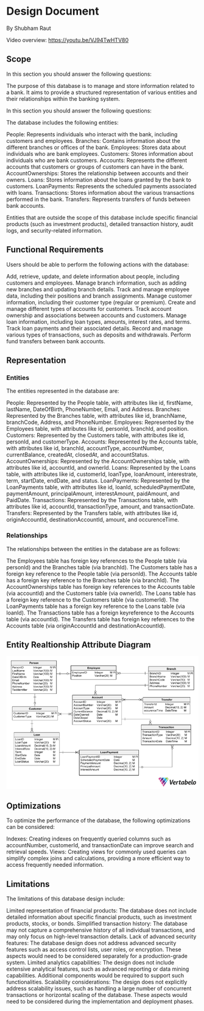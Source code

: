 # Design Document

By Shubham Raut

Video overview: https://youtu.be/VJ94TwHTV80


## Scope

In this section you should answer the following questions:

The purpose of this database is to manage and store information related to a bank. It aims to provide a structured representation of various entities and their relationships within the banking system.

In this section you should answer the following questions:

The database includes the following entities:

People: Represents individuals who interact with the bank, including customers and employees.
Branches: Contains information about the different branches or offices of the bank.
Employees: Stores data about individuals who are bank employees.
Customers: Stores information about individuals who are bank customers.
Accounts: Represents the different accounts that customers or groups of customers can have in the bank.
AccountOwnerships: Stores the relationship between accounts and their owners.
Loans: Stores information about the loans granted by the bank to customers.
LoanPayments: Represents the scheduled payments associated with loans.
Transactions: Stores information about the various transactions performed in the bank.
Transfers: Represents transfers of funds between bank accounts.

Entities that are outside the scope of this database include specific financial products (such as investment products), detailed transaction history, audit logs, and security-related information.

## Functional Requirements

Users should be able to perform the following actions with the database:

Add, retrieve, update, and delete information about people, including customers and employees.
Manage branch information, such as adding new branches and updating branch details.
Track and manage employee data, including their positions and branch assignments.
Manage customer information, including their customer type (regular or premium).
Create and manage different types of accounts for customers.
Track account ownership and associations between accounts and customers.
Manage loan information, including loan types, amounts, interest rates, and terms.
Track loan payments and their associated details.
Record and manage various types of transactions, such as deposits and withdrawals.
Perform fund transfers between bank accounts.

## Representation

### Entities
The entities represented in the database are:

People: Represented by the People table, with attributes like id, firstName, lastName, DateOfBirth, PhoneNumber, Email, and Address.
Branches: Represented by the Branches table, with attributes like id, branchName, branchCode, Address, and PhoneNumber.
Employees: Represented by the Employees table, with attributes like id, personId, branchId, and position.
Customers: Represented by the Customers table, with attributes like id, personId, and customerType.
Accounts: Represented by the Accounts table, with attributes like id, branchId, accountType, accountNumber, currentBalance, createdAt, closedAt, and accountStatus.
AccountOwnerships: Represented by the AccountOwnerships table, with attributes like id, accountId, and ownerId.
Loans: Represented by the Loans table, with attributes like id, customerId, loanType, loanAmount, interestrate, term, startDate, endDate, and status.
LoanPayments: Represented by the LoanPayments table, with attributes like id, loanId, scheduledPaymentDate, paymentAmount, principalAmount, interestAmount, paidAmount, and PaidDate.
Transactions: Represented by the Transactions table, with attributes like id, accountId, transactionType, amount, and transactionDate.
Transfers: Represented by the Transfers table, with attributes like id, originAccountId, destinationAccountId, amount, and occurenceTime.


### Relationships

The relationships between the entities in the database are as follows:

The Employees table has foreign key references to the People table (via personId) and the Branches table (via branchId).
The Customers table has a foreign key reference to the People table (via personId).
The Accounts table has a foreign key reference to the Branches table (via branchId).
The AccountOwnerships table has foreign key references to the Accounts table (via accountId) and the Customers table (via ownerId).
The Loans table has a foreign key reference to the Customers table (via customerId).
The LoanPayments table has a foreign key reference to the Loans table (via loanId).
The Transactions table has a foreign keyreference to the Accounts table (via accountId).
The Transfers table has foreign key references to the Accounts table (via originAccountId and destinationAccountId).

## Entity Realtionship Attribute Diagram
![ERAD](ERA-Diagram.png)

## Optimizations

To optimize the performance of the database, the following optimizations can be considered:

Indexes: Creating indexes on frequently queried columns such as accountNumber, customerId, and transactionDate can improve search and retrieval speeds.
Views: Creating views for commonly used queries can simplify complex joins and calculations, providing a more efficient way to access frequently needed information.

## Limitations

The limitations of this database design include:

Limited representation of financial products: The database does not include detailed information about specific financial products, such as investment products, stocks, or bonds.
Simplified transaction history: The database may not capture a comprehensive history of all individual transactions, and may only focus on high-level transaction details.
Lack of advanced security features: The database design does not address advanced security features such as access control lists, user roles, or encryption. These aspects would need to be considered separately for a production-grade system.
Limited analytics capabilities: The design does not include extensive analytical features, such as advanced reporting or data mining capabilities. Additional components would be required to support such functionalities.
Scalability considerations: The design does not explicitly address scalability issues, such as handling a large number of concurrent transactions or horizontal scaling of the database. These aspects would need to be considered during the implementation and deployment phases.

